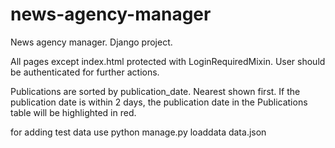 # news-agency-manager
News agency manager. Django project.



All pages except index.html protected with LoginRequiredMixin. User should be authenticated for 
further actions.

Publications are sorted by publication_date. Nearest shown first.
If the publication date is within 2 days, the publication date in the 
Publications table will be highlighted in red.

for adding test data use python manage.py loaddata data.json